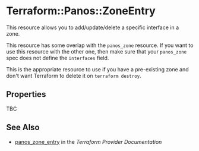 # Terraform::Panos::ZoneEntry

This resource allows you to add/update/delete a specific interface in a zone.

This resource has some overlap with the `panos_zone`
resource.  If you want to use this resource with the other one, then make
sure that your `panos_zone` spec does not define the
`interfaces` field.

This is the appropriate resource to use if you have a pre-existing zone
and don't want Terraform to delete it on `terraform destroy`.

## Properties

TBC

## See Also

* [panos_zone_entry](https://www.terraform.io/docs/providers/panos/r/zone_entry.html) in the _Terraform Provider Documentation_